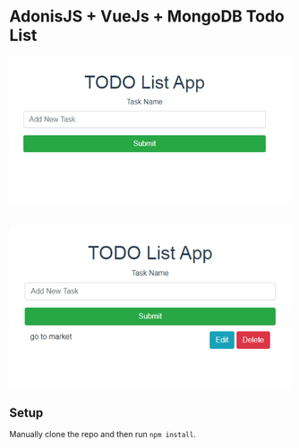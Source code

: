 # AdonisJS + VueJs + MongoDB Todo List

![VueJs Todo](../screenshots/vue-todo.PNG)
#
![VueJs Todo](../screenshots/vue-todo2.PNG)


## Setup

Manually clone the repo and then run `npm install`.